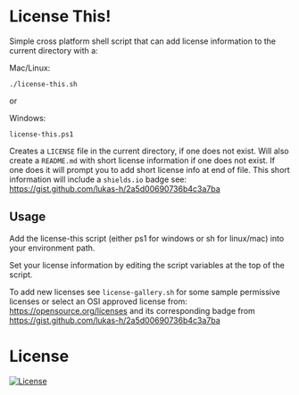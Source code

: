 # License This!

Simple cross platform shell script that can add license information to the current 
directory with a:

Mac/Linux:
```
./license-this.sh
```

or 

Windows:
```
license-this.ps1
```

Creates a `LICENSE` file in the current directory, if one does not exist. Will also
create a `README.md` with short license information if one does not exist.  If one does
it will prompt you to add short license info at end of file.  This short information will
include a `shields.io` badge see: https://gist.github.com/lukas-h/2a5d00690736b4c3a7ba 

## Usage

Add the license-this script (either ps1 for windows or sh for linux/mac) into your
environment path.

Set your license information by editing the script variables at the top of the script.

To add new licenses see `license-gallery.sh` for some sample permissive licenses
or select an OSI approved license from: https://opensource.org/licenses and its 
corresponding badge from https://gist.github.com/lukas-h/2a5d00690736b4c3a7ba  

# License

[![License](https://img.shields.io/badge/License-BSD%203--Clause-blue.svg)](https://opensource.org/licenses/BSD-3-Clause)